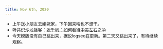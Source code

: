 ```yaml
---
title: Nov 6th, 2020
---
```


- 上午送小朋友去姥姥家，下午回来啥也不想干。
- 听共识沙龙播客：[张千帆：如何看待中美左右之争](https://podcasts.google.com/feed/aHR0cHM6Ly9hbmNob3IuZm0vcy8yYjhhNmEwOC9wb2RjYXN0L3Jzcw/episode/OWQ2NDE0ZDctNDVlNi00OTEwLWE3OTgtNWI5YmUxNzNkNTUz?sa=X&ved=0CAkQkfYCahcKEwiAmYzln-_sAhUAAAAAHQAAAAAQdw)
- 今天模版没有自己跳出来，据说logseq在更新。第二天又跳出来了，有待继续观察。